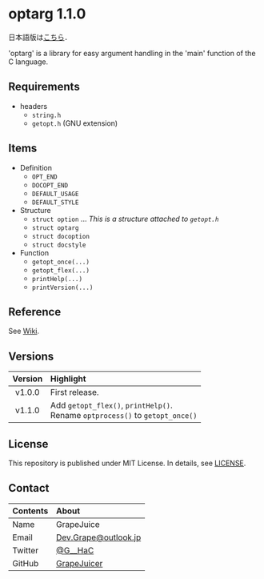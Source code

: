 # optarg 1.1.0

日本語版は[こちら](https://github.com/GrapeJuicer/optarg/blob/main/README_ja.md)．

'optarg' is a library for easy argument handling in the 'main' function of the C language.

## Requirements

- headers
  - `string.h`
  - `getopt.h` (GNU extension)

## Items

- Definition
  - `OPT_END`
  - `DOCOPT_END`
  - `DEFAULT_USAGE`
  - `DEFAULT_STYLE`
- Structure
  - `struct option` ... *This is a structure attached to `getopt.h`*
  - `struct optarg`
  - `struct docoption`
  - `struct docstyle`
- Function
  - `getopt_once(...)`
  - `getopt_flex(...)`
  - `printHelp(...)`
  - `printVersion(...)`

## Reference

See [Wiki](https://github.com/GrapeJuicer/optarg/wiki).

## Versions

| Version | Highlight                                                                       |
| :-----: | :------------------------------------------------------------------------------ |
| v1.0.0  | First release.                                                                  |
| v1.1.0  | Add `getopt_flex()`, `printHelp()`.<br>Rename `optprocess()` to `getopt_once()` |

## License
This repository is published under MIT License. In details, see [LICENSE](https://github.com/GrapeJuicer/optarg/edit/main/LICENSE).

## Contact
| Contents | About                                         |
| :------- | :-------------------------------------------- |
| Name     | GrapeJuice                                    |
| Email    | Dev.Grape@outlook.jp                          |
| Twitter  | [@G__HaC](https://twitter.com/G__HaC)         |
| GitHub   | [GrapeJuicer](https://github.com/GrapeJuicer) |
